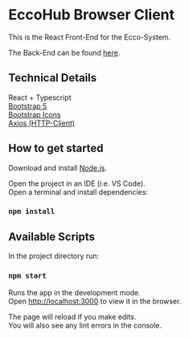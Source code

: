 # EccoHub Browser Client

This is the React Front-End for the Ecco-System.  

The Back-End can be found [here](https://github.com/Dorkat0/ecco/tree/release_1.0).  

## Technical Details  
React + Typescript  
[Bootstrap 5](https://www.npmjs.com/package/react-bootstrap)  
[Bootstrap Icons](https://icons.getbootstrap.com/)  
[Axios (HTTP-Client)](https://www.npmjs.com/package/react-axios)  


## How to get started

Download and install [Node.js](https://nodejs.org/en/download/).   

Open the project in an IDE (i.e. VS Code).\
Open a terminal and install dependencies:

### `npm install`

## Available Scripts

In the project directory run:

### `npm start`

Runs the app in the development mode.\
Open [http://localhost:3000](http://localhost:3000) to view it in the browser.

The page will reload if you make edits.\
You will also see any lint errors in the console.